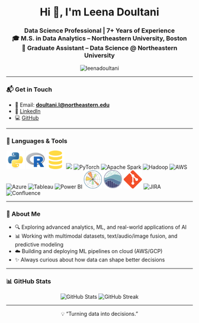 <h1 align="center">Hi 👋, I'm Leena Doultani</h1>
<h3 align="center">
Data Science Professional | 7+ Years of Experience<br>
🎓 M.S. in Data Analytics – Northeastern University, Boston<br>
🧠 Graduate Assistant – Data Science @ Northeastern University
</h3>

<p align="center">
  <img src="https://komarev.com/ghpvc/?username=leenadoultani&label=Profile%20views&color=0e75b6&style=flat" alt="leenadoultani" />
</p>

---

### 📬 Get in Touch

- 📧 Email: **doultani.l@northeastern.edu**  
- 💼 [LinkedIn](https://www.linkedin.com/in/leena-doultani/)  
- 💻 [GitHub](https://github.com/leenadoultani)

---

### 🧰 Languages & Tools

<p align="left">
  <!-- Programming -->
  <img src="https://raw.githubusercontent.com/devicons/devicon/master/icons/python/python-original.svg" alt="Python" width="50" height="50"/>
  <img src="https://raw.githubusercontent.com/devicons/devicon/master/icons/r/r-original.svg" alt="R" width="50" height="50"/>
  <img src="https://raw.githubusercontent.com/devicons/devicon/master/icons/sql/sql-original.svg" alt="SQL" width="50" height="50"/>
  
  <!-- Machine Learning & AI -->
  <img src="![download](https://github.com/user-attachments/assets/9abf835e-a1e7-402a-a97c-e208c2b4fcff)"/>
  <img src="https://upload.wikimedia.org/wikipedia/commons/1/1f/PyTorch_logo.png" alt="PyTorch" width="50" height="50"/>
  
  <!-- Big Data & Cloud -->
  <img src="https://www.vectorlogo.zone/logos/apache_spark/apache_spark-icon.svg" alt="Apache Spark" width="50" height="50"/>
  <img src="https://www.vectorlogo.zone/logos/apache_hadoop/apache_hadoop-icon.svg" alt="Hadoop" width="50" height="50"/>
  <img src="https://raw.githubusercontent.com/devicons/devicon/master/icons/aws/aws-original.svg" alt="AWS" width="50" height="50"/>
  <img src="https://www.vectorlogo.zone/logos/microsoft_azure/microsoft_azure-icon.svg" alt="Azure" width="50" height="50"/>
  
  <!-- Data Visualization -->
  <img src="https://raw.githubusercontent.com/devicons/devicon/master/icons/tableau/tableau-original-wordmark.svg" alt="Tableau" width="50" height="50"/>
  <img src="https://upload.wikimedia.org/wikipedia/commons/e/ec/Power_BI_Logo_2022.svg" alt="Power BI" width="50" height="50"/>
  <img src="https://raw.githubusercontent.com/devicons/devicon/master/icons/matplotlib/matplotlib-original.svg" alt="Matplotlib" width="50" height="50"/>
  <img src="https://raw.githubusercontent.com/devicons/devicon/master/icons/seaborn/seaborn-original.svg" alt="Seaborn" width="50" height="50"/>
  
  <!-- Tools -->
  <img src="https://raw.githubusercontent.com/devicons/devicon/master/icons/git/git-original.svg" alt="Git" width="50" height="50"/>
  <img src="https://www.vectorlogo.zone/logos/atlassian/jira-icon.svg" alt="JIRA" width="50" height="50"/>
  <img src="https://www.vectorlogo.zone/logos/atlassian/confluence-icon.svg" alt="Confluence" width="50" height="50"/>
</p>


---

### 🧠 About Me

- 🔍 Exploring advanced analytics, ML, and real-world applications of AI  
- 📊 Working with multimodal datasets, text/audio/image fusion, and predictive modeling  
- ☁️ Building and deploying ML pipelines on cloud (AWS/GCP)  
- ✨ Always curious about how data can shape better decisions

---

### 📊 GitHub Stats

<p align="center">
  <img src="https://github-readme-stats.vercel.app/api?username=leenad007&show_icons=true&theme=dracula&hide_border=true" alt="GitHub Stats" width="48%" />
  <img src="https://github-readme-streak-stats.herokuapp.com/?user=leenadoultani&theme=dracula&hide_border=true" alt="GitHub Streak" width="48%" />
</p>


---

<p align="center">
💡 “Turning data into decisions.”  
</p>
